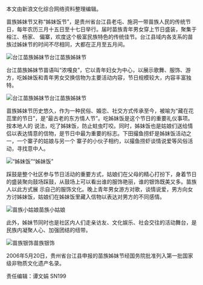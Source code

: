 本文由新浪文化综合网络资料整理编辑。

苗族姊妹节又称“姊妹饭节”，是贵州省台江县老屯、施洞一带苗族人民的传统节日，每年农历三月十五日至十七日举行。届时苗族青年男女穿上节日盛装，聚集于榕江、杨家、
偏寨，欢度这个极富民族特色的传统佳节。台江县域内各支系的苗族过姊妹节的时间不尽相同，大都在正月至五月间。

![台江苗族姊妹节](http://n.sinaimg.cn/news/transform/133/w550h383/20180704/urE2-hevauxk2482970.jpg)台江苗族姊妹节

台江苗族姊妹节苗语叫“浓嘎良”，它以青年妇女为中心，以展示歌舞、服饰、游方，吃姊妹饭和青年男女交换信物为主要活动内容，节日规模较大，内容丰富独特。

![台江苗族姊妹节](http://n.sinaimg.cn/news/transform/121/w550h371/20180704/XWgQ-hevauxk2484809.jpg)台江苗族姊妹节

苗族姊妹节历史悠久，作为一种民俗、婚恋、社交方式传承至今，被喻为“藏在花蕊里的节日”，是“最古老的东方情人节”。吃姊妹饭是这个节日的重要礼仪事项。按本地人的
说法，吃了姊妹饭，防止蛀虫叮咬。同时，姊妹饭也是姑娘们送给情侣以表达情意的信物，是节日中最为重要的标志。下田撮鱼捞虾是姊妹饭活动之一，一个寨子的姑娘与另一个
寨子的小伙子相约，以撮鱼捞虾谈情说爱等风俗活动，寻找意中人。

![“姊妹饭”](http://n.sinaimg.cn/news/transform/72/w550h322/20180704/zQtq-hevauxk2487384.jpg)“姊妹饭”

踩鼓是整个社区参与节日活动的重要方式，姑娘们在父母的精心打扮下，身着节日的盛装聚向鼓场踩鼓，从鼓场上可以看出谁的服饰艳丽，谁的银饰既美又多。苗族人以此方式展
示自己的服饰文化。晚上青年男女游方对歌，谈情说爱，男方向女方讨姊妹饭，姑娘们在姊妹饭里藏入信物以表达对男方的不同感情。

![苗族小姑娘](http://n.sinaimg.cn/news/transform/120/w520h400/20180704/SJR--fzrwiaz8217484.jpg)苗族小姑娘

此外，姊妹节同时也是社区内人们走亲访友、文化娱乐、社会交往的活动舞台，是民族内凝聚人心、加强团结的纽带。

![苗族银饰](http://n.sinaimg.cn/news/transform/120/w520h400/20180704/1O3E-fzrwiaz8217504.jpg)苗族银饰

2006年5月20日，贵州省台江县申报的苗族姊妹节经国务院批准列入第一批国家级非物质文化遗产名录。

责任编辑：谭文娟 SN199

